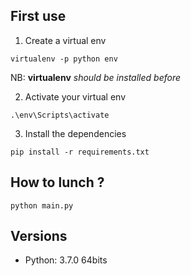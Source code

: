 ## First use
1. Create a virtual env

```shell
virtualenv -p python env
```
NB: **virtualenv** *should be installed before*

2. Activate your virtual env
```shell
.\env\Scripts\activate
```
3. Install the dependencies
```shell
pip install -r requirements.txt
```

## How to lunch ?
```shell
python main.py
```

## Versions
* Python: 3.7.0 64bits